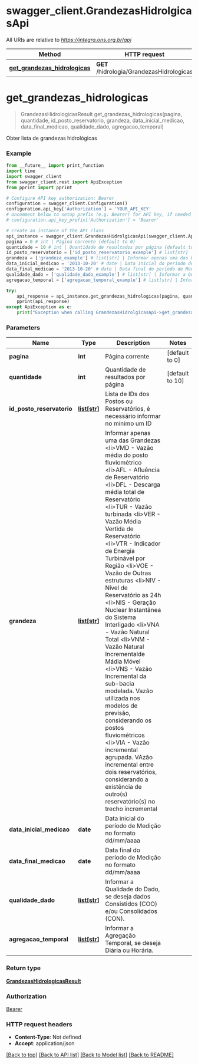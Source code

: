 # swagger_client.GrandezasHidrolgicasApi

All URIs are relative to *https://integra.ons.org.br/api*

Method | HTTP request | Description
------------- | ------------- | -------------
[**get_grandezas_hidrologicas**](GrandezasHidrolgicasApi.md#get_grandezas_hidrologicas) | **GET** /hidrologia/GrandezasHidrologicas | 

# **get_grandezas_hidrologicas**
> GrandezasHidrologicasResult get_grandezas_hidrologicas(pagina, quantidade, id_posto_reservatorio, grandeza, data_inicial_medicao, data_final_medicao, qualidade_dado, agregacao_temporal)



Obter lista de grandezas hidrológicas

### Example
```python
from __future__ import print_function
import time
import swagger_client
from swagger_client.rest import ApiException
from pprint import pprint

# Configure API key authorization: Bearer
configuration = swagger_client.Configuration()
configuration.api_key['Authorization'] = 'YOUR_API_KEY'
# Uncomment below to setup prefix (e.g. Bearer) for API key, if needed
# configuration.api_key_prefix['Authorization'] = 'Bearer'

# create an instance of the API class
api_instance = swagger_client.GrandezasHidrolgicasApi(swagger_client.ApiClient(configuration))
pagina = 0 # int | Página corrente (default to 0)
quantidade = 10 # int | Quantidade de resultados por página (default to 10)
id_posto_reservatorio = ['id_posto_reservatorio_example'] # list[str] | Lista de IDs dos Postos ou Reservatórios, é necessário informar no mínimo um ID
grandeza = ['grandeza_example'] # list[str] | Informar apenas uma das Grandezas <li>VMD - Vazão média do posto fluviométrico <li>AFL - Afluência de Reservatório <li>DFL - Descarga média total de Reservatório <li>TUR - Vazão turbinada <li>VER - Vazão Média Vertida de Reservatório <li>VTR - Indicador de Energia Turbinável por Região <li>VOE - Vazão de Outras estruturas <li>NIV - Nível de Reservatório as 24h <li>NIS - Geração Nuclear Instantânea do Sistema Interligado <li>VNA - Vazão Natural Total <li>VNM - Vazão Natural Incrementalde Mádia Móvel <li>VNS - Vazão Incremental da sub-bacia modelada. Vazão utilizada nos modelos de previsão, considerando os postos fluviométricos <li>VIA - Vazão incremental agrupada. VAzão incremental entre dois reservatórios, considerando a existência de outro(s) reservatório(s) no trecho incremental
data_inicial_medicao = '2013-10-20' # date | Data inicial do período de Medição no formato dd/mm/aaaa
data_final_medicao = '2013-10-20' # date | Data final do período de Medição no formato dd/mm/aaaa
qualidade_dado = ['qualidade_dado_example'] # list[str] | Informar a Qualidade do Dado, se deseja dados Consistidos (COO) e/ou Consolidados (CON).
agregacao_temporal = ['agregacao_temporal_example'] # list[str] | Informar a Agregação Temporal, se deseja Diária ou Horária.

try:
    api_response = api_instance.get_grandezas_hidrologicas(pagina, quantidade, id_posto_reservatorio, grandeza, data_inicial_medicao, data_final_medicao, qualidade_dado, agregacao_temporal)
    pprint(api_response)
except ApiException as e:
    print("Exception when calling GrandezasHidrolgicasApi->get_grandezas_hidrologicas: %s\n" % e)
```

### Parameters

Name | Type | Description  | Notes
------------- | ------------- | ------------- | -------------
 **pagina** | **int**| Página corrente | [default to 0]
 **quantidade** | **int**| Quantidade de resultados por página | [default to 10]
 **id_posto_reservatorio** | [**list[str]**](str.md)| Lista de IDs dos Postos ou Reservatórios, é necessário informar no mínimo um ID | 
 **grandeza** | [**list[str]**](str.md)| Informar apenas uma das Grandezas &lt;li&gt;VMD - Vazão média do posto fluviométrico &lt;li&gt;AFL - Afluência de Reservatório &lt;li&gt;DFL - Descarga média total de Reservatório &lt;li&gt;TUR - Vazão turbinada &lt;li&gt;VER - Vazão Média Vertida de Reservatório &lt;li&gt;VTR - Indicador de Energia Turbinável por Região &lt;li&gt;VOE - Vazão de Outras estruturas &lt;li&gt;NIV - Nível de Reservatório as 24h &lt;li&gt;NIS - Geração Nuclear Instantânea do Sistema Interligado &lt;li&gt;VNA - Vazão Natural Total &lt;li&gt;VNM - Vazão Natural Incrementalde Mádia Móvel &lt;li&gt;VNS - Vazão Incremental da sub-bacia modelada. Vazão utilizada nos modelos de previsão, considerando os postos fluviométricos &lt;li&gt;VIA - Vazão incremental agrupada. VAzão incremental entre dois reservatórios, considerando a existência de outro(s) reservatório(s) no trecho incremental | 
 **data_inicial_medicao** | **date**| Data inicial do período de Medição no formato dd/mm/aaaa | 
 **data_final_medicao** | **date**| Data final do período de Medição no formato dd/mm/aaaa | 
 **qualidade_dado** | [**list[str]**](str.md)| Informar a Qualidade do Dado, se deseja dados Consistidos (COO) e/ou Consolidados (CON). | 
 **agregacao_temporal** | [**list[str]**](str.md)| Informar a Agregação Temporal, se deseja Diária ou Horária. | 

### Return type

[**GrandezasHidrologicasResult**](GrandezasHidrologicasResult.md)

### Authorization

[Bearer](../README.md#Bearer)

### HTTP request headers

 - **Content-Type**: Not defined
 - **Accept**: application/json

[[Back to top]](#) [[Back to API list]](../README.md#documentation-for-api-endpoints) [[Back to Model list]](../README.md#documentation-for-models) [[Back to README]](../README.md)

